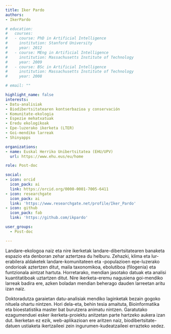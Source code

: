 ```yaml
---
title: Iker Pardo
authors:
- IkerPardo

# education:
#   courses:
#   - course: PhD in Artificial Intelligence
#     institution: Stanford University
#     year: 2012
#   - course: MEng in Artificial Intelligence
#     institution: Massachusetts Institute of Technology
#     year: 2009
#   - course: BSc in Artificial Intelligence
#     institution: Massachusetts Institute of Technology
#     year: 2008

# email: ""

highlight_name: false
interests:
- Datu-analisiak
- Biodibertsitatearen kontserbazioa y conservación
- Komunitate-ekologia
- Espezie mehatxatuak
- Eredu ekologikoak
- Epe-luzerako ikerketa (LTER)
- Goi-mendiko larreak
- Shinyapps

organizations:
- name: Euskal Herriko Unibertsitatea (EHU/UPV)
  url: https://www.ehu.eus/eu/home

role: Post-doc

social:
- icon: orcid
  icon_pack: ai
  link: https://orcid.org/0000-0001-7005-6411
- icon: researchgate
  icon_pack: ai
  link: 'https://www.researchgate.net/profile/Iker_Pardo'
- icon: github
  icon_pack: fab
  link: 'https://github.com/ikpardo'

user_groups: 
  - Post-doc

---
```


Landare-ekologoa naiz eta nire ikerketak landare-dibertsitatearen banaketa espazio eta denboran zehar aztertzea du helburu. Zehazki, klima eta lur-erabilera aldaketek landare-komunitateen eta -populazioen epe-luzerako ondorioak aztertzen ditut, maila taxonomikoa, ebolutiboa (filogenia) eta funtzionala aintzat hartuta. Horretarako, mendian jasotako datuak eta analisi kuantitatiboak uztartzen ditut. Nire ikerketa-eremu nagusiena goi-mendiko larreak badira ere, azken boladan mendian beherago dauden larreetan aritu izan naiz.

Doktoradutza garaietan datu-analisiak mendiko laginketak bezain gogoko nituela ohartu nintzen. Hori dela-eta, behin tesia amaituta, Bioinformatika eta bioestatistika master bat burutzera animatu nintzen. Garatutako ezagumenduei esker ikerketa-proiektu anitzetan parte hartzeko aukera izan dut. Ikerketan ez ezik, web-aplikazioan ere aritzen naiz, biodibertsitate-datuen ustiaketa ikertzaileei zein ingurumen-kudeatzaileei errazteko xedez.


